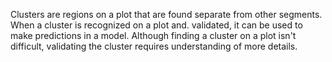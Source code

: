 Clusters are regions on a plot that are found separate from other segments. 
When a cluster is recognized on a plot and.  validated, it can be used to make predictions in a model. 
Although finding a cluster on a plot isn't difficult, validating the cluster requires understanding of more details. 
